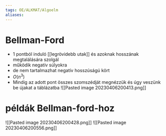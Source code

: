 ```yaml
---
tags: OE/ALKMAT/Algoelm 
aliases:
---
```

# Bellman-Ford
- 1 pontból induló [[legrövidebb utak]] és azoknak hosszának megtalálására szolgál
- működik negatív súlyokra
- de nem tartalmazhat negatív hosszúságú kört
- $O(n^3)$
- Mindig az adott pont összes szomszédját megnézzük és úgy veszünk be újakat a táblázatba
![[Pasted image 20230406200413.png]]
# példák Bellman-ford-hoz
![[Pasted image 20230406200428.png]]
![[Pasted image 20230406200556.png]]